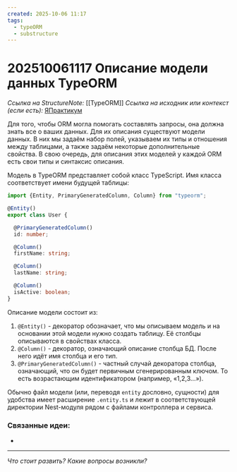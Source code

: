 ```yaml
---
created: 2025-10-06 11:17
tags:
  - typeORM
  - substructure
---
```

# 202510061117 Описание модели данных TypeORM

*Ссылка на StructureNote:* [[TypeORM]]
*Ссылка на исходник или контекст (если есть):* [ЯПрактикум](https://practicum.yandex.ru/learn/backend-nodejs/courses/a4214ab0-2146-4152-b90e-651bf4c7ca5e/sprints/564244/topics/104f2765-a9c9-4617-8a5e-f21b675cf9b3/lessons/c08ac5b4-adfa-4b80-ae52-dccb043b4323/)

Для того, чтобы ORM могла помогать составлять запросы, она должна знать все о ваших данных. Для их описания существуют модели данных. В них мы задаём набор полей, указываем их типы и отношения между таблицами, а также задаём некоторые дополнительные свойства. В свою очередь, для описания этих моделей у каждой ORM есть свои типы и синтаксис описания.

Модель в TypeORM представляет собой класс TypeScript. Имя класса соответствует имени будущей таблицы:

```ts
import {Entity, PrimaryGeneratedColumn, Column} from "typeorm";

@Entity()
export class User {

  @PrimaryGeneratedColumn()
  id: number;

  @Column()
  firstName: string;

  @Column()
  lastName: string;

  @Column()
  isActive: boolean;
}
```

Описание модели состоит из:

1) `@Entity()` - декоратор обозначает, что мы описываем модель и на основании этой модели нужно создать таблицу. Её столбцы описываются в свойствах класса.
2) `@Column()` - декоратор, означающий описание столбца БД. После него идёт имя столбца и его тип.
3) `@PrimaryGeneratedColumn()` - частный случай декоратора столбца, означающий, что он будет первичным сгенерированным ключом. То есть возрастающим идентификатором (например, «1,2,3...»).

Обычно файл модели (или, переводя `entity` дословно, сущности) для удобства имеет расширение `.entity.ts` и лежит в соответствующей директории Nest-модуля рядом с файлами контроллера и сервиса.

### Связанные идеи:

* 

---

*Что стоит развить? Какие вопросы возникли?*
